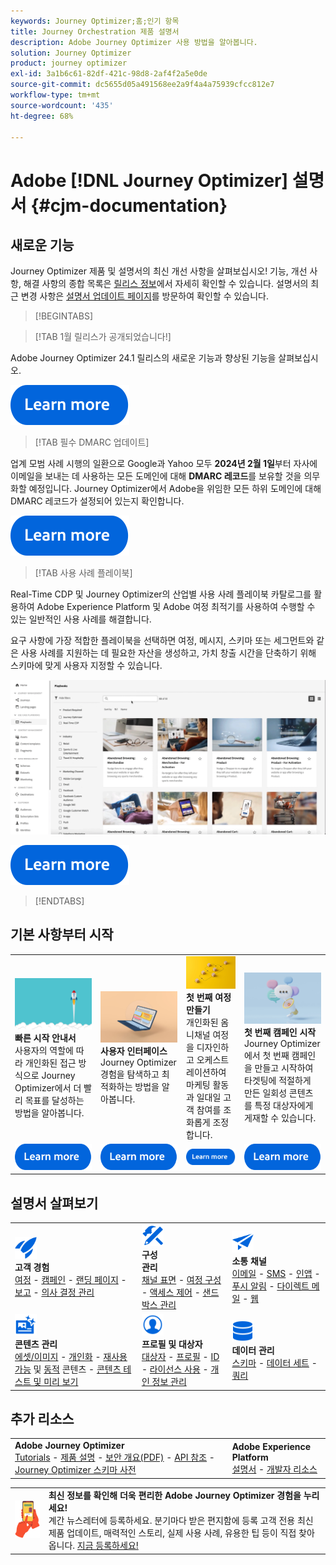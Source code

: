 ```yaml
---
keywords: Journey Optimizer;홈;인기 항목
title: Journey Orchestration 제품 설명서
description: Adobe Journey Optimizer 사용 방법을 알아봅니다.
solution: Journey Optimizer
product: journey optimizer
exl-id: 3a1b6c61-82df-421c-98d8-2af4f2a5e0de
source-git-commit: dc5655d05a491568ee2a9f4a4a75939cfcc812e7
workflow-type: tm+mt
source-wordcount: '435'
ht-degree: 68%

---
```


# Adobe [!DNL Journey Optimizer] 설명서 {#cjm-documentation}

## 새로운 기능

Journey Optimizer 제품 및 설명서의 최신 개선 사항을 살펴보십시오! 기능, 개선 사항, 해결 사항의 종합 목록은 [릴리스 정보](using/rn/release-notes.md)에서 자세히 확인할 수 있습니다.  설명서의 최근 변경 사항은 [설명서 업데이트 페이지](using/rn/documentation-updates.md)를 방문하여 확인할 수 있습니다.

>[!BEGINTABS]

>[!TAB 1월 릴리스가 공개되었습니다!]

Adobe Journey Optimizer 24.1 릴리스의 새로운 기능과 향상된 기능을 살펴보십시오.

[![이미지](using/assets/do-not-localize/learn-more-button.svg)](using/rn/release-notes.md)

>[!TAB 필수 DMARC 업데이트]

업계 모범 사례 시행의 일환으로 Google과 Yahoo 모두 **2024년 2월 1일**&#x200B;부터 자사에 이메일을 보내는 데 사용하는 모든 도메인에 대해 **DMARC 레코드**&#x200B;를 보유할 것을 의무화할 예정입니다. Journey Optimizer에서 Adobe을 위임한 모든 하위 도메인에 대해 DMARC 레코드가 설정되어 있는지 확인합니다.

[![이미지](using/assets/do-not-localize/learn-more-button.svg)](using/configuration/dmarc-record-update.md)

>[!TAB 사용 사례 플레이북]

Real-Time CDP 및 Journey Optimizer의 산업별 사용 사례 플레이북 카탈로그를 활용하여 Adobe Experience Platform 및 Adobe 여정 최적기를 사용하여 수행할 수 있는 일반적인 사용 사례를 해결합니다.

요구 사항에 가장 적합한 플레이북을 선택하면 여정, 메시지, 스키마 또는 세그먼트와 같은 사용 사례를 지원하는 데 필요한 자산을 생성하고, 가치 창출 시간을 단축하기 위해 스키마에 맞게 사용자 지정할 수 있습니다.

![사용 사례 플레이북을 보여 주는 애니메이션 이미지](using/rn/assets/do-not-localize/playbooks.gif)

[![이미지](using/assets/do-not-localize/learn-more-button.svg)](using/start/playbooks.md)

>[!ENDTABS]

## 기본 사항부터 시작

<table style="table-layout:fixed">
  <tr style="border: 0;">
    <td>
    <a href="using/start/quick-start.md"><img src="using/assets/do-not-localize/start-quick.png"></a>
    <div><strong>빠른 시작 안내서</strong><br/>사용자의 역할에 따라 개인화된 접근 방식으로 Journey Optimizer에서 더 빨리 목표를 달성하는 방법을 알아봅니다.</div>
    </td>
    <td>
    <a href="using/start/user-interface.md"><img src="using/assets/do-not-localize/start-interface.jpeg"></a>
    <div><strong>사용자 인터페이스</strong><br/>Journey Optimizer 경험을 탐색하고 최적화하는 방법을 알아봅니다.</div>
    </td>
    <td>
    <a href="using/building-journeys/journey-gs.md"><img src="using/assets/do-not-localize/start-journey.jpeg"></a>
    <div><strong>첫 번째 여정 만들기</strong><br/>개인화된 옴니채널 여정을 디자인하고 오케스트레이션하여 마케팅 활동과 일대일 고객 참여를 조화롭게 조정합니다. 
    </div>
    </td>
    <td>
    <a href="using/campaigns/create-campaign.md"><img src="using/assets/do-not-localize/start-campaign.jpeg"></a>
    <div><strong>첫 번째 캠페인 시작</strong><br/>Journey Optimizer에서 첫 번째 캠페인을 만들고 시작하여 타겟팅에 적절하게 만든 일회성 콘텐츠를 특정 대상자에게 게재할 수 있습니다.</div>
    </td>
  </tr>
  <tr style="border: 0;">
    <td align="center"><a href="using/start/quick-start.md"><img src="using/assets/do-not-localize/learn-more-button.svg"></a></td>
    <td align="center"><a href="using/start/user-interface.md"><img src="using/assets/do-not-localize/learn-more-button.svg"></a></td>
    <td align="center"><a href="using/building-journeys/journey-gs.md"><img src="using/assets/do-not-localize/learn-more-button.svg"></a></td>
    <td align="center"><a href="using/campaigns/create-campaign.md"><img src="using/assets/do-not-localize/learn-more-button.svg"></a></td>
    </tr>
</table>

## 설명서 살펴보기

<table style="table-layout:auto">
  <tr style="border: 0;">
    <td>
      <img src="using/assets/do-not-localize/icon-quick-start.svg" width="35px"><br/>
      <strong>고객 경험</strong><br/><a href="using/building-journeys/journey.md">여정</a> - <a href="using/campaigns/get-started-with-campaigns.md">캠페인</a> - <a href="using/landing-pages/get-started-lp.md">랜딩 페이지</a> - <a href="using/reports/live-report.md">보고</a> - <a href="using/offers/get-started/starting-offer-decisioning.md">의사 결정 관리</a>
    </td>
    <td>
      <img src="using/assets/do-not-localize/icon-configure.svg" width="35px"><br/>
      <strong>구성<br/>관리</strong><br/><a href="using/configuration/channel-surfaces.md">채널 표면</a> - <a href="using/configuration/about-data-sources-events-actions.md">여정 구성</a>  - <a href="using/administration/permissions-overview.md">액세스 제어</a> - <a href="using/administration/sandboxes.md">샌드박스 관리</a>
    </td>
    <td>
      <img src="using/assets/do-not-localize/icon-campaign.svg" width="35px"><br/>
      <strong>소통 채널</strong><br/><a href="using/email/get-started-email.md">이메일</a> - <a href="using/sms/get-started-sms.md">SMS</a> - <a href="using/in-app/get-started-in-app.md">인앱</a> - <a href="using/push/get-started-push.md">푸시 알림</a> - <a href="using/direct-mail/get-started-direct-mail.md">다이렉트 메일</a> - <a href="using/web/get-started-web.md">웹</a>
    </td>
  </tr>
  <tr style="border: 0;">
    <td>
      <img src="using/assets/do-not-localize/icon-content.svg" width="35px"><br/>
      <strong>콘텐츠 관리</strong><br/><a href="using/content-management/assets.md">에셋/이미지</a> - <a href="using/personalization/personalize.md">개인화</a> - <a href="using/content-management/content-templates.md">재사용 가능</a> 및 <a href="using/personalization/dynamic-content.md">동적</a> 콘텐츠 - <a href="using/content-management/preview-test.md">콘텐츠 테스트 및 미리 보기</a>
    </td>
    <td>
      <img src="using/assets/do-not-localize/icon_profile-audience.svg" width="35px"><br/>
      <strong>프로필 및 대상자</strong><br/><a href="using/audience/about-audiences.md">대상자</a> - <a href="using/audience/get-started-profiles.md">프로필</a> - <a href="using/audience/get-started-identity.md">ID</a> - <a href="using/audience/license-usage.md">라이선스 사용</a> - <a href="using/privacy/get-started-privacy.md">개인 정보 관리</a>
    </td>
    <td>
      <img src="using/assets/do-not-localize/icon-data.svg" width="35px"><br/>
      <strong>데이터 관리</strong><br/><a href="using/data/get-started-schemas.md">스키마</a> - <a href="using/data/get-started-datasets.md">데이터 세트</a> - <a href="using/data/get-started-queries.md">쿼리</a>
    </td>
  </tr>
</table>

## 추가 리소스

<table style="table-layout:fixed"><tr style="border: 0;">
<td><strong>Adobe Journey Optimizer</strong><br/>
<a href="https://experienceleague.adobe.com/docs/journey-optimizer-learn/tutorials/overview.html?lang=ko-KR" target="_blank">Tutorials</a> - <a href="https://helpx.adobe.com/kr/legal/product-descriptions/adobe-journey-optimizer.html" target="_blank">제품 설명</a> - <a href="https://www.adobe.com/content/dam/cc/en/security/pdfs/AJO_SecurityOverview.pdf" target="_blank">보안 개요(PDF)</a> - <a href="https://developer.adobe.com/journey-optimizer-apis/" target="_blank">API 참조</a> - <a href="https://experienceleague.adobe.com/tools/ajo-schemas/schema-dictionary.html?lang=ko" target="_blank">Journey Optimizer 스키마 사전</a>

</td>
<td><strong>Adobe Experience Platform</strong><br/>
<a href="https://experienceleague.adobe.com/docs/experience-platform/landing/home.html?lang=ko" target="_blank">설명서</a> - <a href="https://www.adobe.com/kr/experience-platform/documentation-and-developer-resources.html" target="_blank">개발자 리소스</a>
</td>
</tr></table>

<table style="table-layout:auto"><tr style="border: 0;"><td><img src="using/assets/do-not-localize/newsletter.png"></td><td>
<b>최신 정보를 확인해 더욱 편리한 Adobe Journey Optimizer 경험을 누리세요!</b><br/>계간 뉴스레터에 등록하세요. 분기마다 받은 편지함에 등록 고객 전용 최신 제품 업데이트, 매력적인 스토리, 실제 사용 사례, 유용한 팁 등이 직접 찾아옵니다. <a href="https://www.adobe.com/subscription/Adobe_Journey_Optimizer_NL.html">지금 등록하세요!</a></td></tr></table>
